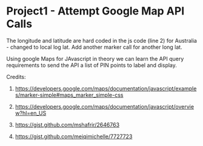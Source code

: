 # Project1 - Attempt Google Map API Calls

The longitude and latitude are hard coded in the js code (line 2) for Australia - changed to local log lat.  Add another marker call for another long lat.

Using google Maps for JAvascript in theory we can learn the API query requirements to send the API a list of PIN points to label and display.

Credits:

1) https://developers.google.com/maps/documentation/javascript/examples/marker-simple#maps_marker_simple-css

2) https://developers.google.com/maps/documentation/javascript/overview?hl=en_US
 
4) https://gist.github.com/mshafrir/2646763

5) https://gist.github.com/meiqimichelle/7727723